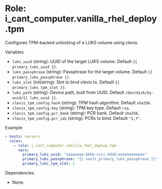 # Role: i_cant_computer.vanilla_rhel_deploy.tpm

Configures TPM-backed unlocking of a LUKS volume using clevis.

Variables

- `luks_uuid` (string): UUID of the target LUKS volume. Default
  `{{ primary_luks_uuid }}`.
- `luks_passphrase` (string): Passphrase for the target volume. Default
  `{{ primary_luks_passphrase }}`.
- `luks_slot` (int|string): Slot to bind clevis to. Default
  `{{ primary_luks_tpm_slot }}`.
- `luks_path` (string): Device path, built from UUID. Default
  `/dev/disk/by-uuid/{{ luks_uuid }}`.
- `clevis_tpm_config.hash` (string): TPM hash algorithm. Default `sha256`.
- `clevis_tpm_config.key` (string): TPM key type. Default `rsa`.
- `clevis_tpm_config.pcr_bank` (string): PCR bank. Default `sha256`.
- `clevis_tpm_config.pcr_ids` (string): PCRs to bind. Default `"1,7"`.

Example

```yaml
- hosts: servers
  roles:
    - role: i_cant_computer.vanilla_rhel_deploy.tpm
      vars:
        primary_luks_uuid: "aaaaaaaa-bbbb-cccc-dddd-eeeeeeeeeeee"
        primary_luks_passphrase: "{{ vault_primary_luks_passphrase }}"
        primary_luks_tpm_slot: 2
```

Dependencies

- None.
